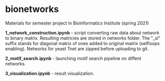 # bionetworks
Materials for semester project in Bioinformatics Institute (spring 2021)

__1_network_construction.ipynb__ - script converting raw data about network to binary matrix. Resulting matricies are stored in networks folder. The "\_sl" suffix stands for diagonal matrix of ones added to original matrix (selfloops enabling). Networks for yeast Tnet are zipped before uploading to git.

__2_motif_search.ipynb__ - launching motif search pipeline on diffent networks. 

__3_visualization.ipynb__ - result visualization.
